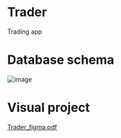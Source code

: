 # Trader
Trading app

# Database schema
![image](https://github.com/Jacek772/Trader/assets/36894308/0f19020a-4b85-4241-b6ee-8e50dd820748)

# Visual project
[Trader_figma.pdf](https://github.com/Jacek772/Trader/files/11908072/Trader_figma.pdf)
